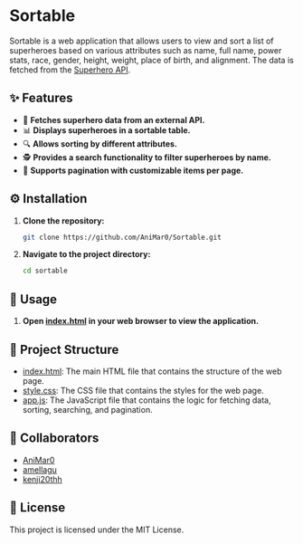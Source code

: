# Sortable

Sortable is a web application that allows users to view and sort a list of superheroes based on various attributes such as name, full name, power stats, race, gender, height, weight, place of birth, and alignment. The data is fetched from the [Superhero API](https://rawcdn.githack.com/akabab/superhero-api/0.2.0/api/all.json).

## ✨ Features

- 🚀 **Fetches superhero data from an external API.**
- 📊 **Displays superheroes in a sortable table.**
- 🔍 **Allows sorting by different attributes.**
- 🕵️ **Provides a search functionality to filter superheroes by name.**
- 📄 **Supports pagination with customizable items per page.**

## ⚙️ Installation

1. **Clone the repository:**
    ```sh
    git clone https://github.com/AniMar0/Sortable.git
    ```
2. **Navigate to the project directory:**
    ```sh
    cd sortable
    ```

## 🚀 Usage

1. **Open [index.html](http://_vscodecontentref_/1) in your web browser to view the application.**

## 📁 Project Structure

- [index.html](https://github.com/AniMar0/Sortable/blob/main/index.html): The main HTML file that contains the structure of the web page.
- [style.css](https://github.com/AniMar0/Sortable/blob/main/style.css): The CSS file that contains the styles for the web page.
- [app.js](https://github.com/AniMar0/Sortable/blob/main/app.js): The JavaScript file that contains the logic for fetching data, sorting, searching, and pagination.

## 👥 Collaborators

- [AniMar0](https://github.com/AniMar0)
- [amellagu](https://learn.zone01oujda.ma/git/amellagu)
- [kenji20thh](https://github.com/kenji20thh)

## 📜 License

This project is licensed under the MIT License.
